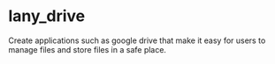 # lany_drive
Create applications such as google drive that make it easy for users to manage files and store files in a safe place.
